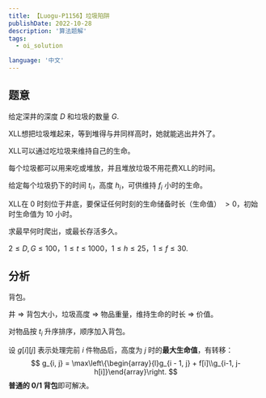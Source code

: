 ```yaml
---
title: 【Luogu-P1156】垃圾陷阱
publishDate: 2022-10-28
description: '算法题解'
tags:
  - oi_solution

language: '中文'
---
```


## 题意

给定深井的深度 $D$ 和垃圾的数量 $G$.

XLL想把垃圾堆起来，等到堆得与井同样高时，她就能逃出井外了。

XLL可以通过吃垃圾来维持自己的生命。

每个垃圾都可以用来吃或堆放，并且堆放垃圾不用花费XLL的时间。

给定每个垃圾扔下的时间 $t_i$，高度 $h_i$，可供维持 $f_i$ 小时的生命。

XLL在 $0$ 时刻位于井底，要保证任何时刻的生命储备时长（生命值） $>0$，初始时生命值为 $10$ 小时。

求最早何时爬出，或最长存活多久。

$2\leq D, G\leq 100$，$1\leq t\leq 1000$，$1\leq h\leq 25$，$1\leq f \leq 30$.

## 分析

背包。

井 $\Rightarrow$ 背包大小，垃圾高度 $\Rightarrow$ 物品重量，维持生命的时长 $\Rightarrow$ 价值。

对物品按 $t_i$ 升序排序，顺序加入背包。

设 $g[i][j]$ 表示处理完前 $i$ 件物品后，高度为 $j$ 时的**最大生命值**，有转移：
$$
g_{i, j} = \max\left\{\begin{array}{l}g_{i - 1, j} + f[i]\\g_{i-1, j-h[i]}\end{array}\right.
$$
**普通的 $0/1$ 背包**即可解决。

